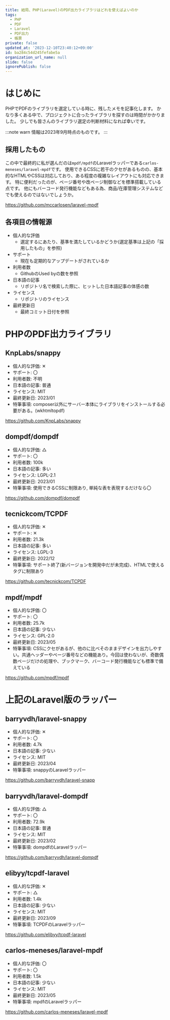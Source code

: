 ```yaml
---
title: 結局、PHP(Laravel)のPDF出力ライブラリはどれを使えばよいのか
tags:
  - PHP
  - PDF
  - Laravel
  - PDF出力
  - 帳票
private: false
updated_at: '2023-12-10T23:40:12+09:00'
id: ba284c54d245fefabe5a
organization_url_name: null
slide: false
ignorePublish: false
---
```

# はじめに

PHPでPDFのライブラリを選定している時に、残したメモを記事化します。
かなり多くある中で、プロジェクトに合ったライブラリを探すのは時間がかかりました。
少しでも皆さんのライブラリ選定の判断材料になれば幸いです。

:::note warn
情報は2023年9月時点のものです。
:::

## 採用したもの

この中で最終的に私が選んだのは`mpdf/mpdf`のLaravelラッパーである`carlos-meneses/laravel-mpdf`です。
使用できるCSSに若干のクセがあるものの、基本的なHTMLやCSSは対応しており、ある程度の複雑なレイアウトにも対応できます。
特に便利だったのが、ページ番号や改ページ制御などを標準搭載している点です。
他にもバーコード発行機能などもある為、商品/在庫管理システムなどでも使えるのではないでしょうか。

https://github.com/mccarlosen/laravel-mpdf


## 各項目の情報源

- 個人的な評価
    - 選定するにあたり、基準を満たしているかどうか(選定基準は上記の「採用したもの」を参照)
- サポート
    - 現在も定期的なアップデートがされているか
- 利用者数
    - GithubのUsed byの数を参照
- 日本語の記事
    - リポジトリ名で検索した際に、ヒットした日本語記事の体感の数
- ライセンス
    - リポジトリのライセンス
- 最終更新日
    - 最終コミット日付を参照




# PHPのPDF出力ライブラリ

## KnpLabs/snappy
- 個人的な評価: ✕
- サポート: 〇
- 利用者数: 不明
- 日本語の記事: 普通
- ライセンス: MIT
- 最終更新日: 2023/01
- 特筆事項: composer以外にサーバー本体にライブラリをインストールする必要がある。(wkhtmltopdf)

https://github.com/KnpLabs/snappy

## dompdf/dompdf
- 個人的な評価: △
- サポート: 〇
- 利用者数: 100k
- 日本語の記事: 多い
- ライセンス: LGPL-2.1
- 最終更新日: 2023/01
- 特筆事項: 使用できるCSSに制限あり, 単純な表を表現するだけなら〇

https://github.com/dompdf/dompdf

## tecnickcom/TCPDF
- 個人的な評価: ✕
- サポート: ✕
- 利用者数: 21.3k
- 日本語の記事: 多い
- ライセンス: LGPL-3
- 最終更新日: 2022/12
- 特筆事項: サポート終了(新バージョンを開発中だが未完成)、HTMLで使えるタグに制限あり

https://github.com/tecnickcom/TCPDF

## mpdf/mpdf
- 個人的な評価: 〇
- サポート: 〇
- 利用者数: 25.7k
- 日本語の記事: 少ない
- ライセンス: GPL-2.0
- 最終更新日: 2023/05
- 特筆事項: CSSにクセがあるが、他のに比べそのままデザインを出力しやすい。共通ヘッダーやページ番号などの機能あり。今回は使わないが、奇数偶数ページだけの処理や、ブックマーク、バーコード発行機能なども標準で備えている

https://github.com/mpdf/mpdf

# 上記のLaravel版のラッパー

## barryvdh/laravel-snappy
- 個人的な評価: ✕
- サポート: 〇
- 利用者数: 4.7k
- 日本語の記事: 少ない
- ライセンス: MIT
- 最終更新日: 2023/04
- 特筆事項: snappyのLaravelラッパー

https://github.com/barryvdh/laravel-snapp

## barryvdh/laravel-dompdf
- 個人的な評価: △
- サポート: 〇
- 利用者数: 72.9k
- 日本語の記事: 普通
- ライセンス: MIT
- 最終更新日: 2023/02
- 特筆事項: dompdfのLaravelラッパー

https://github.com/barryvdh/laravel-dompdf

## elibyy/tcpdf-laravel
- 個人的な評価: ✕
- サポート: △
- 利用者数: 1.4k
- 日本語の記事: 少ない
- ライセンス: MIT
- 最終更新日: 2023/09
- 特筆事項: TCPDFのLaravelラッパー

https://github.com/elibyy/tcpdf-laravel

## carlos-meneses/laravel-mpdf
- 個人的な評価: 〇
- サポート: 〇
- 利用者数: 1.5k
- 日本語の記事: 少ない
- ライセンス: MIT
- 最終更新日: 2023/05
- 特筆事項: mpdfのLaravelラッパー

https://github.com/carlos-meneses/laravel-mpdf
